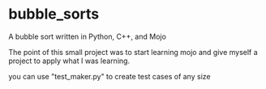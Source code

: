 # bubble_sorts
A bubble sort written in Python, C++, and Mojo

The point of this small project was to start learning mojo and give myself a project to apply what I was learning.

you can use "test_maker.py" to create test cases of any size
